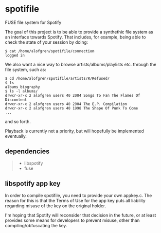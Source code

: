 spotifile
=========

FUSE file system for Spotify

The goal of this project is to be able to provide a synthethic file system
as an interface towards Spotify. That includes, for example, being able
to check the state of your session by doing:

    $ cat /home/alofgren/spotifile/connection
    logged in

We also want a nice way to browse artists/albums/playlists etc. through
the file system, such as:

    $ cd /home/alofgren/spotifile/artists/R/Refused/
    $ ls
    albums biography
    $ ls -l albums/
    drwxr-xr-x 2 alofgren users 40 2004 Songs To Fan The Flames Of Discontent
    drwxr-xr-x 2 alofgren users 40 2004 The E.P. Compilation    
    drwxr-xr-x 2 alofgren users 40 1998 The Shape Of Punk To Come
    ...

and so forth.

Playback is currently not a priority, but will hopefully be implemented eventually.

## dependencies
> * libspotify 
> * fuse

## libspotify app key
In order to compile spotifile, you need to provide your own appkey.c.
The reason for this is that the Terms of Use for the app key puts all
liability regarding misuse of the key on the original holder.

I'm hoping that Spotify will reconsider that decision in the future, or at
least provides some means for developers to prevent misuse, other than
compiling/obfuscating the key.
